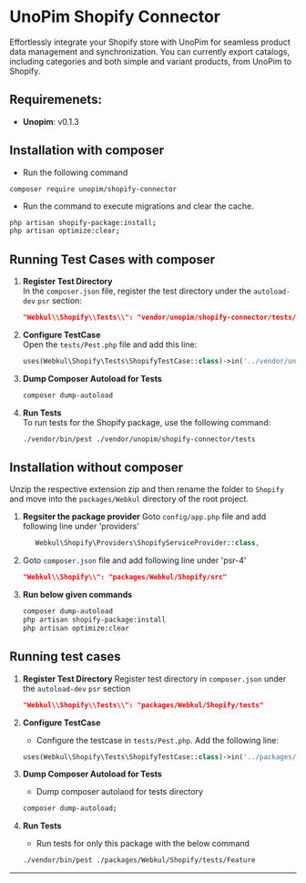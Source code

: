 # UnoPim Shopify Connector

Effortlessly integrate your Shopify store with UnoPim for seamless product data management and synchronization. You can currently export catalogs, including categories and both simple and variant products, from UnoPim to Shopify.

## Requiremenets:
* **Unopim**: v0.1.3

## Installation with composer

- Run the following command
```
composer require unopim/shopify-connector
```

* Run the command to execute migrations and clear the cache.

```bash
php artisan shopify-package:install;
php artisan optimize:clear;
```

## Running Test Cases with composer

1. **Register Test Directory**  
   In the `composer.json` file, register the test directory under the `autoload-dev` `psr` section:

   ```json
   "Webkul\\Shopify\\Tests\\": "vendor/unopim/shopify-connector/tests/"
   ```

2. **Configure TestCase**  
   Open the `tests/Pest.php` file and add this line:

   ```php
   uses(Webkul\Shopify\Tests\ShopifyTestCase::class)->in('../vendor/unopim/shopify-connector/tests');
   ```

3. **Dump Composer Autoload for Tests**  
   ```bash
   composer dump-autoload
   ```

4. **Run Tests**  
   To run tests for the Shopify package, use the following command:

   ```bash
   ./vendor/bin/pest ./vendor/unopim/shopify-connector/tests
   ```
## Installation without composer

Unzip the respective extension zip and then rename the folder to `Shopify` and move into the `packages/Webkul` directory of the root project.

1. **Regsiter the package provider**
   Goto `config/app.php` file and add following line under 'providers'

   ```php
      Webkul\Shopify\Providers\ShopifyServiceProvider::class,
   ``` 
2. Goto `composer.json` file and add following line under 'psr-4'

   ```json
   "Webkul\\Shopify\\": "packages/Webkul/Shopify/src"
   ```
3. **Run below given commands**
   
   ```bash
   composer dump-autoload
   php artisan shopify-package:install
   php artisan optimize:clear
   ```

## Running test cases
1. **Register Test Directory**
   Register test directory in `composer.json` under the `autoload-dev` `psr` section

   ```json
   "Webkul\\Shopify\\Tests\\": "packages/Webkul/Shopify/tests"
   ```
2. **Configure TestCase**
   * Configure the testcase in `tests/Pest.php`. Add the following line:

   ```php
   uses(Webkul\Shopify\Tests\ShopifyTestCase::class)->in('../packages/Webkul/Shopify/tests');
   ```
3. **Dump Composer Autoload for Tests**  
   * Dump composer autolaod for tests directory

   ```bash
   composer dump-autoload;
   ```
4. **Run Tests**
   * Run tests for only this package with the below command

   ```bash
   ./vendor/bin/pest ./packages/Webkul/Shopify/tests/Feature
   ```
---
